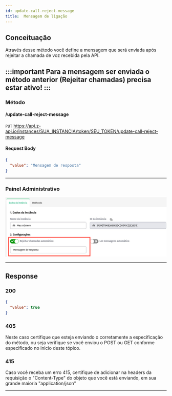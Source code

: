 ```yaml
---
id: update-call-reject-message
title:  Mensagem de ligação
---
```


## Conceituação

Através desse método você define a mensagem que será enviada após rejeitar a chamada de voz recebida pela API.

:::important
Para a mensagem ser enviada o método anterior (Rejeitar chamadas) precisa estar ativo!
:::
---
### Método

#### /update-call-reject-message

`PUT` https://api.z-api.io/instances/SUA_INSTANCIA/token/SEU_TOKEN/update-call-reject-message

#### Request Body

```json
{
  "value": "Mensagem de resposta"
}
```

---

### Painel Administrativo

![img](../../img/call-reject-message.jpeg)

---

## Response

### 200

```json
{
  "value": true
}
```

### 405

Neste caso certifique que esteja enviando o corretamente a especificação do método, ou seja verifique se você enviou o POST ou GET conforme especificado no inicio deste tópico.

### 415

Caso você receba um erro 415, certifique de adicionar na headers da requisição o "Content-Type" do objeto que você está enviando, em sua grande maioria "application/json"

---